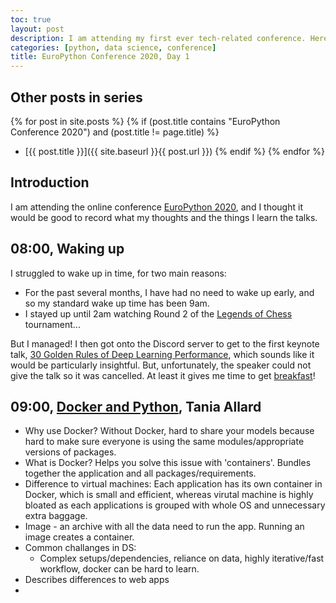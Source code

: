 ```yaml
---
toc: true
layout: post
description: I am attending my first ever tech-related conference. Here I record my thoughts on Day I.
categories: [python, data science, conference]
title: EuroPython Conference 2020, Day 1
---
```

## Other posts in series
{% for post in site.posts %}
{% if (post.title contains "EuroPython Conference 2020") and (post.title != page.title) %}
* [{{ post.title }}]({{ site.baseurl }}{{ post.url }})
{% endif %}
{% endfor %}

## Introduction
I am attending the online conference [EuroPython 2020](https://ep2020.europython.eu/), and I thought it would be good to record what my thoughts and the things I learn the talks.

## 08:00, Waking up
I struggled to wake up in time, for two main reasons:
* For the past several months, I have had no need to wake up early, and so my standard wake up time has been 9am.
* I stayed up until 2am watching Round 2 of the [Legends of Chess](https://www.youtube.com/watch?v=CDZJynwAIV4) tournament...

But I managed! I then got onto the Discord server to get to the first keynote talk, [30 Golden Rules of Deep Learning Performance](https://ep2020.europython.eu/talks/30-golden-rules-deep-learning-performance/), which sounds like it would be particularly insightful. But, unfortunately, the speaker could not give the talk so it was cancelled. At least it gives me time to get [breakfast](www.huel.com)!


## 09:00, [Docker and Python](https://ep2020.europython.eu/talks/4bVczWt-docker-and-python-making-them-play-nicely-and-securely-for-data-science-and-ml/), Tania Allard
* Why use Docker? Without Docker, hard to share your models because hard to make sure everyone is using the same modules/appropriate versions of packages.
* What is Docker? Helps you solve this issue with 'containers'. Bundles together the application and all packages/requirements.
* Difference to virtual machines: Each application has its own container in Docker, which is small and efficient, whereas virutal machine is highly bloated as each applications is grouped with whole OS and unnecessary extra baggage.
* Image - an archive with all the data need to run the app. Running an image creates a container.
* Common challanges in DS:
    * Complex setups/dependencies, reliance on data, highly iterative/fast workflow, docker can be hard to learn.
* Describes differences to web apps
* 
 
